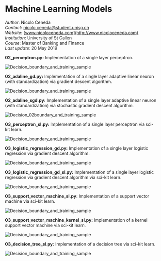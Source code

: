 # Machine Learning Models

*Author*: Nicolo Ceneda \
*Contact*: nicolo.ceneda@student.unisg.ch \
*Website*: [www.nicoloceneda.com](http://www.nicoloceneda.com) \
*Institution*: University of St Gallen \
*Course*: Master of Banking and Finance \
*Last update*: 20 May 2019

**02_perceptron.py:** Implementation of a single layer perceptron.

![Decision_boundary_and_training_sample](https://user-images.githubusercontent.com/47401951/58278438-53741f00-7d9c-11e9-8cfe-85ac8047429d.png)

**02_adaline_gd.py:** Implementation of a single layer adaptive linear neuron (with standardization) via gradient descent algorithm.

![Decision_boundary_and_training_sample](https://user-images.githubusercontent.com/47401951/58278465-60910e00-7d9c-11e9-80fe-7ebd10c67735.png)

**02_adaline_sgd.py:** Implementation of a single layer adaptive linear neuron (with standardization) via stochastic gradient descent algorithm.

![Decision_02boundary_and_training_sample](https://user-images.githubusercontent.com/47401951/58278487-6c7cd000-7d9c-11e9-95b9-525be8be917c.png)

**03_perceptron_sl.py:** Implementation of a single layer perceptron via sci-kit learn.

![Decision_boundary_and_training_sample](https://user-images.githubusercontent.com/47401951/58278502-7a325580-7d9c-11e9-824f-47df270c477f.png)

**03_logistic_regression_gd.py:** Implementation of a single layer logistic regression via gradient descent algorithm.

![Decision_boundary_and_training_sample](https://user-images.githubusercontent.com/47401951/58278607-b2399880-7d9c-11e9-9a3c-7c7ba4ad290a.png)

**03_logistic_regression_gd_sl.py:** Implementation of a single layer logistic regression via gradient descent algorithm via sci-kit learn.

![Decision_boundary_and_training_sample](https://user-images.githubusercontent.com/47401951/58313816-ba322080-7e0e-11e9-9ec6-0dd9ff00259a.png)

**03_support_vector_machine_sl.py:** Implementation of a support vector machine via sci-kit learn.

![Decision_boundary_and_training_sample](https://user-images.githubusercontent.com/47401951/58313775-a1296f80-7e0e-11e9-9f4a-a60d5c35c991.png)

**03_support_vector_machine_kernel_sl.py:** Implementation of a kernel support vector machine via sci-kit learn.

![Decision_boundary_and_training_sample](https://user-images.githubusercontent.com/47401951/58313792-ac7c9b00-7e0e-11e9-835c-211358fa3624.png)

**03_decision_tree_sl.py:** Implementation of a decision tree via sci-kit learn.

![Decision_boundary_and_training_sample](https://user-images.githubusercontent.com/47401951/58322686-ff138280-7e21-11e9-97c7-a14e72bd38e1.png)


